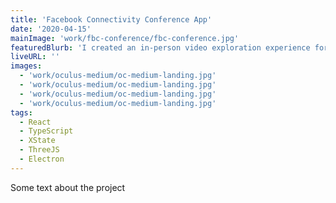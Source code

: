 ```yaml
---
title: 'Facebook Connectivity Conference App'
date: '2020-04-15'
mainImage: 'work/fbc-conference/fbc-conference.jpg'
featuredBlurb: 'I created an in-person video exploration experience for the Facebook Connectivity team to use at the Telecom Infra Project Summit in 2019. Check it out!'
liveURL: ''
images:
  - 'work/oculus-medium/oc-medium-landing.jpg'
  - 'work/oculus-medium/oc-medium-landing.jpg'
  - 'work/oculus-medium/oc-medium-landing.jpg'
  - 'work/oculus-medium/oc-medium-landing.jpg'
tags:
  - React
  - TypeScript
  - XState
  - ThreeJS
  - Electron
---
```


Some text about the project

